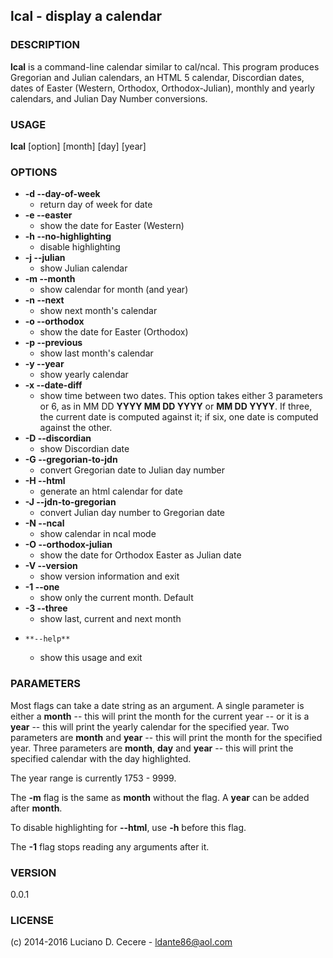 ## lcal - display a calendar

### DESCRIPTION
**lcal** is a command-line calendar similar to cal/ncal. This program produces Gregorian
and Julian calendars, an HTML 5 calendar, Discordian dates, dates of Easter (Western, Orthodox,
Orthodox-Julian), monthly and yearly calendars, and Julian Day Number conversions.

### USAGE
**lcal** [option] [month] [day] [year]

### OPTIONS
* **-d  --day-of-week**
	* return day of week for date
* **-e  --easter**
	* show the date for Easter (Western)
* **-h  --no-highlighting**
	* disable highlighting
* **-j  --julian**
	* show Julian calendar
* **-m  --month**
	* show calendar for month (and year)
* **-n  --next**
	* show next month's calendar
* **-o  --orthodox**
	* show the date for Easter (Orthodox)
* **-p  --previous**
	* show last month's calendar
* **-y  --year**
	* show yearly calendar
* **-x  --date-diff**
	* show time between two dates. This option takes either 3 parameters or 6, as in MM DD **YYYY MM DD YYYY** or **MM DD YYYY**.
	  If three, the current date is computed against it; if six, one date is computed against the other.
* **-D  --discordian**
	* show Discordian date
* **-G  --gregorian-to-jdn**
	* convert Gregorian date to Julian day number
* **-H  --html**
	* generate an html calendar for date
* **-J  --jdn-to-gregorian**
	* convert Julian day number to Gregorian date
* **-N  --ncal**
	* show calendar in ncal mode
* **-O  --orthodox-julian**
	* show the date for Orthodox Easter as Julian date
* **-V  --version**
	* show version information and exit
* **-1  --one**
	* show only the current month. Default
* **-3  --three**
	* show last, current and next month
*     **--help**
	* show this usage and exit

### PARAMETERS
Most flags can take a date string as an argument. A single parameter is either a **month** -- this
will print the month for the current year -- or it is a **year** -- this will print the yearly calendar
for the specified year. Two parameters are **month** and **year** -- this will print the month for the
specified year. Three parameters are **month**, **day** and **year** -- this will print the specified
calendar with the day highlighted.

The year range is currently 1753 - 9999.

The **-m** flag is the same as **month** without the flag. A **year** can be added after **month**.

To disable highlighting for **--html**, use **-h** before this flag.

The **-1** flag stops reading any arguments after it.

### VERSION
0.0.1

### LICENSE
(c) 2014-2016 Luciano D. Cecere - ldante86@aol.com
